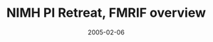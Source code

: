 ---
title: "NIMH PI Retreat, FMRIF overview"
project_id: 
date: 2005-02-06
conference_id: ""
presenters:
   - peter_bandettini
summary: "<p>NIMH PI Retreat, FMRIF overview, Bethesda, MD</p>"
file: /assets/presentations/T204.pdf
filename: T204.pdf
layout: presentation
---